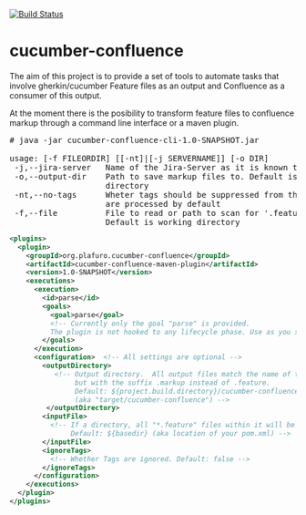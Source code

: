 [![Build Status](https://travis-ci.org/plafuro/cucumber-confluence.svg?branch=master)](http://travis-ci.org/plafuro/cucumber-confluence)
# cucumber-confluence

The aim of this project is to provide a set of tools to automate tasks that involve gherkin/cucumber Feature files as an output and Confluence as a consumer of this output.

At the moment there is the posibility to transform feature files to confluence markup through a command line interface or a maven plugin.

<pre>
# java -jar cucumber-confluence-cli-1.0-SNAPSHOT.jar 

usage: [-f FILEORDIR] [[-nt]|[-j SERVERNAME]] [-o DIR]
 -j,--jira-server   Name of the Jira-Server as it is known to Confluence.
 -o,--output-dir    Path to save markup files to. Default is working
                    directory
 -nt,--no-tags      Wheter tags should be suppressed from the output. Tags
                    are processed by default
 -f,--file          File to read or path to scan for '.feature' files.
                    Default is working directory
</pre>

```xml
<plugins>
  <plugin>
    <groupId>org.plafuro.cucumber-confluence</groupId>
    <artifactId>cucumber-confluence-maven-plugin</artifactId>
    <version>1.0-SNAPSHOT</version>
    <executions>
      <execution>
        <id>parse</id>
        <goals>
          <goal>parse</goal> 
          <!-- Currently only the goal "parse" is provided. 
          The plugin is not hooked to any lifecycle phase. Use as you see fit. -->
        </goals>
      </execution>
      <configuration>  <!-- All settings are optional -->
        <outputDirectory>
           <!-- Output directory.  All output files match the name of the source, 
                but with the suffix .markup instead of .feature.
                Default: ${project.build.directory}/cucumber-confluence" 
                (aka "target/cucumber-confluence") -->
         </outputDirectory>
        <inputFile> 
          <!-- If a directory, all "*.feature" files within it will be parsed. 
               Default: ${basedir} (aka location of your pom.xml) -->
        </inputFile>
        <ignoreTags>
          <!-- Whether Tags are ignored. Default: false -->
        </ignoreTags>
      </configuration>
    </executions>
  </plugin>
</plugins>
```
